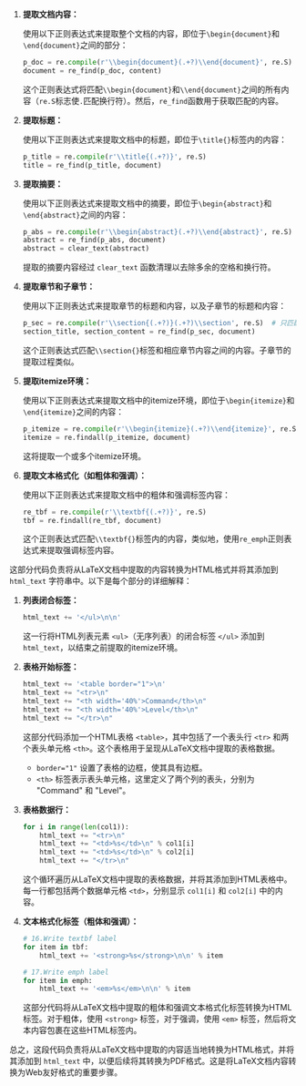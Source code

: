 1. **提取文档内容：**

   使用以下正则表达式来提取整个文档的内容，即位于`\begin{document}`和`\end{document}`之间的部分：

   ```python
   p_doc = re.compile(r'\\begin{document}(.+?)\\end{document}', re.S)
   document = re_find(p_doc, content)
   ```

   这个正则表达式将匹配`\\begin{document}`和`\\end{document}`之间的所有内容（`re.S`标志使`.`匹配换行符）。然后，`re_find`函数用于获取匹配的内容。

2. **提取标题：**

   使用以下正则表达式来提取文档中的标题，即位于`\title{}`标签内的内容：

   ```python
   p_title = re.compile(r'\\title{(.+?)}', re.S)
   title = re_find(p_title, document)
   ```

3. **提取摘要：**

   使用以下正则表达式来提取文档中的摘要，即位于`\begin{abstract}`和`\end{abstract}`之间的内容：

   ```python
   p_abs = re.compile(r'\\begin{abstract}(.+?)\\end{abstract}', re.S)
   abstract = re_find(p_abs, document)
   abstract = clear_text(abstract)
   ```

   提取的摘要内容经过 `clear_text` 函数清理以去除多余的空格和换行符。

4. **提取章节和子章节：**

   使用以下正则表达式来提取章节的标题和内容，以及子章节的标题和内容：

   ```python
   p_sec = re.compile(r'\\section{(.+?)}(.+?)\\section', re.S)  # 只匹配第一章节
   section_title, section_content = re_find(p_sec, document)
   ```

   这个正则表达式匹配`\\section{}`标签和相应章节内容之间的内容。子章节的提取过程类似。

5. **提取itemize环境：**

   使用以下正则表达式来提取文档中的itemize环境，即位于`\begin{itemize}`和`\end{itemize}`之间的内容：

   ```python
   p_itemize = re.compile(r'\\begin{itemize}(.+?)\\end{itemize}', re.S)
   itemize = re.findall(p_itemize, document)
   ```

   这将提取一个或多个itemize环境。

6. **提取文本格式化（如粗体和强调）：**

   使用以下正则表达式来提取文档中的粗体和强调标签内容：

   ```python
   re_tbf = re.compile(r'\\textbf{(.+?)}', re.S)
   tbf = re.findall(re_tbf, document)
   ```

   这个正则表达式匹配`\\textbf{}`标签内的内容，类似地，使用`re_emph`正则表达式来提取强调标签内容。



这部分代码负责将从LaTeX文档中提取的内容转换为HTML格式并将其添加到`html_text` 字符串中。以下是每个部分的详细解释：

1. **列表闭合标签：**

   ```python
   html_text += '</ul>\n\n'
   ```

   这一行将HTML列表元素 `<ul>`（无序列表）的闭合标签 `</ul>` 添加到 `html_text`，以结束之前提取的itemize环境。

2. **表格开始标签：**

   ```python
   html_text += '<table border="1">\n'
   html_text += "<tr>\n"
   html_text += "<th width='40%'>Command</th>\n"
   html_text += "<th width='40%'>Level</th>\n"
   html_text += "</tr>\n"
   ```

   这部分代码添加一个HTML表格 `<table>`，其中包括了一个表头行 `<tr>` 和两个表头单元格 `<th>`。这个表格用于呈现从LaTeX文档中提取的表格数据。

   - `border="1"` 设置了表格的边框，使其具有边框。
   - `<th>` 标签表示表头单元格，这里定义了两个列的表头，分别为 "Command" 和 "Level"。

3. **表格数据行：**

   ```python
   for i in range(len(col1)):
       html_text += "<tr>\n"
       html_text += "<td>%s</td>\n" % col1[i]
       html_text += "<td>%s</td>\n" % col2[i]
       html_text += "</tr>\n"
   ```

   这个循环遍历从LaTeX文档中提取的表格数据，并将其添加到HTML表格中。每一行都包括两个数据单元格 `<td>`，分别显示 `col1[i]` 和 `col2[i]` 中的内容。

4. **文本格式化标签（粗体和强调）：**

   ```python
   # 16.Write textbf label
   for item in tbf:
       html_text += '<strong>%s</strong>\n\n' % item
   
   # 17.Write emph label
   for item in emph:
       html_text += '<em>%s</em>\n\n' % item
   ```

   这部分代码将从LaTeX文档中提取的粗体和强调文本格式化标签转换为HTML标签。对于粗体，使用 `<strong>` 标签，对于强调，使用 `<em>` 标签，然后将文本内容包裹在这些HTML标签内。

总之，这段代码负责将从LaTeX文档中提取的内容适当地转换为HTML格式，并将其添加到 `html_text` 中，以便后续将其转换为PDF格式。这是将LaTeX文档内容转换为Web友好格式的重要步骤。